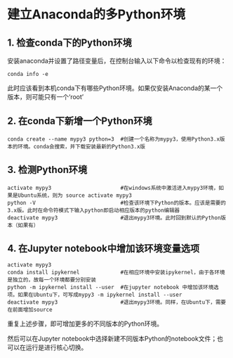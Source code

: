 ﻿# 建立Anaconda的多Python环境

## 1. 检查conda下的Python环境

安装anaconda并设置了路径变量后，在控制台输入以下命令以检查现有的环境：

    conda info -e
    
此时应该看到本机conda下有哪些Python环境。如果仅安装Anaconda的某一个版本，则可能只有一个‘root’

## 2. 在conda下新增一个Python环境

    conda create --name mypy3 python=3  #创建一个名称为mypy3，使用Python3.x版本的环境。conda会搜索，并下载安装最新的Python3.x版

## 3. 检测Python环境

    activate mypy3                      #在windows系统中激活进入mypy3环境，如果是Ubuntu系统，则为 source activate mypy3
    python -V                           #检查该环境下Python的版本。应该是需要的3.x版。此时在命令符模式下输入python即启动相应版本的python编辑器
    deactivate mypy3                    #退出mypy3环境。此时回到默认的Python版本（如果有）
    
## 4. 在Jupyter notebook中增加该环境变量选项
    
    activate mypy3
    conda install ipykernel             #在相应环境中安装ipykernel，由于各环境是独立的，故每一个环境都要分别安装
    python -m ipykernel install --user  #在jupyter notebook 中增加该环境选项。如果在Ubuntu下，可写成mypy3 -m ipykernel install --user
    deactivate mypy3                    #退出mypy3环境。同样，在Ubuntu下，需要在前面增加source
    
重复上述步骤，即可增加更多的不同版本的Python环境。

然后可以在Jupyter notebook中选择新建不同版本Python的notebook文件；也可以在运行是进行核心切换。
    